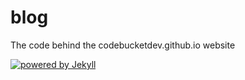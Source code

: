 # blog
The code behind the codebucketdev.github.io website

[![powered by Jekyll](https://img.shields.io/badge/powered%20by-Jekyll-blue.svg)](https://jekyllrb.com/)
